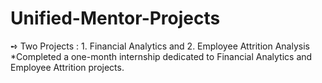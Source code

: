 # Unified-Mentor-Projects
➺ Two Projects : 1. Financial Analytics and 2. Employee Attrition Analysis  
 *Completed a one-month internship dedicated to Financial Analytics and Employee Attrition projects.
